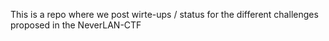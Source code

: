 This is a repo where we post wirte-ups / status for the different challenges proposed in the NeverLAN-CTF
